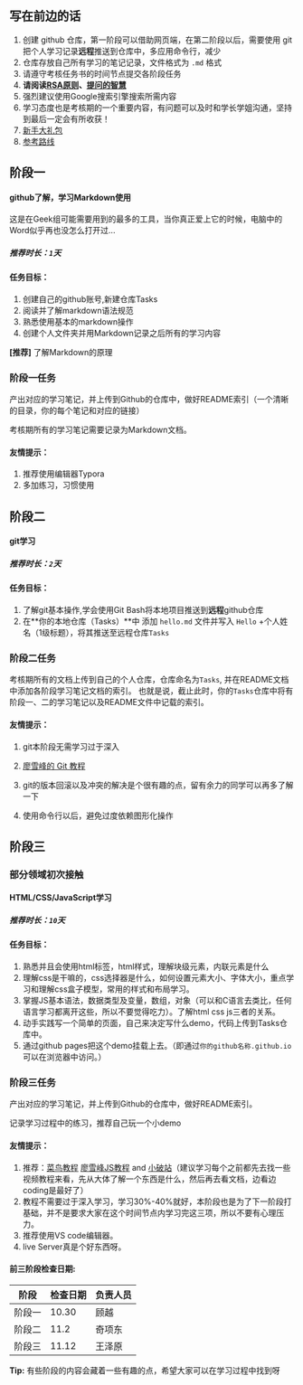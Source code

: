 ## 写在前边的话

1. 创建 github 仓库，第一阶段可以借助网页端，在第二阶段以后，需要使用 git 把个人学习记录**远程**推送到仓库中，多应用命令行，减少
2. 仓库存放自己所有学习的笔记记录，文件格式为 `.md` 格式
3. 请遵守考核任务书的时间节点提交各阶段任务
4. **请阅读[RSA原则](https://tower.im/teams/88948/documents/10766/?fullscreen=false)、[提问的智慧](https://github.com/ryanhanwu/How-To-Ask-Questions-The-Smart-Way/blob/master/README-zh_CN.md)**
5. 强烈建议使用Google搜索引擎搜索所需内容
6. 学习态度也是考核期的一个重要内容，有问题可以及时和学长学姐沟通，坚持到最后一定会有所收获！
7. [新手大礼包](https://github.com/ivmm/Student-resources)
8. [参考路线](https://github.com/BingyanStudioFE/summer-camp-2018)

## 阶段一

#### github了解，**学习Markdown**使用

这是在Geek组可能需要用到的最多的工具，当你真正爱上它的时候，电脑中的Word似乎再也没怎么打开过...

##### 推荐时长：`1`天

#### 任务目标：

1. 创建自己的github账号,新建仓库Tasks
2. 阅读并了解markdown语法规范
3. 熟悉使用基本的markdown操作
4. 创建个人文件夹并用Markdown记录之后所有的学习内容

**[推荐]** 了解Markdown的原理

### 阶段一任务

产出对应的学习笔记，并上传到Github的仓库中，做好README索引（一个清晰的目录，你的每个笔记和对应的链接）

考核期所有的学习笔记需要记录为Markdown文档。

#### 友情提示：

1. 推荐使用编辑器Typora
2. 多加练习，习惯使用



## 阶段二

#### **git学习**

##### **推荐时长：`2`天**

#### 任务目标：

1. 了解git基本操作,学会使用Git Bash将本地项目推送到**远程**github仓库
2. 在**你的本地仓库（Tasks）**中 添加 `hello.md` 文件并写入 `Hello` +个人姓名（1级标题），将其推送至远程仓库`Tasks`

### 阶段二任务

考核期所有的文档上传到自己的个人仓库，仓库命名为`Tasks`, 并在README文档中添加各阶段学习笔记文档的索引。
也就是说，截止此时，你的`Tasks`仓库中将有阶段一、二的学习笔记以及README文件中记载的索引。

#### 友情提示：

1. git本阶段无需学习过于深入

2. [廖雪峰的 Git 教程](https://www.liaoxuefeng.com/wiki/896043488029600)

3. git的版本回滚以及冲突的解决是个很有趣的点，留有余力的同学可以再多了解一下
4. 使用命令行以后，避免过度依赖图形化操作




## 阶段三 

### 部分领域初次接触

#### HTML/CSS/JavaScript学习

##### 推荐时长：`10`天

#### 任务目标：

1. 熟悉并且会使用html标签，html样式，理解块级元素，内联元素是什么
2. 理解css是干嘛的，css选择器是什么，如何设置元素大小、字体大小，重点学习和理解css盒子模型，常用的样式和布局学习。
3. 掌握JS基本语法，数据类型及变量，数组，对象（可以和C语言去类比，任何语言学习都离开这些，所以不要觉得吃力）。了解html css js三者的关系。
4. 动手实践写一个简单的页面，自己来决定写什么demo，代码上传到Tasks仓库中。
5. 通过github pages把这个demo挂载上去。（即通过`你的github名称.github.io`可以在浏览器中访问。）

### 阶段三任务

产出对应的学习笔记，并上传到Github的仓库中，做好README索引。

记录学习过程中的练习，推荐自己玩一个小demo

#### 友情提示：

1. 推荐：[菜鸟教程](https://www.runoob.com/)  [廖雪峰JS教程](https://www.liaoxuefeng.com/wiki/1022910821149312/1023442583285984) and [小破站](bilibili.com)（建议学习每个之前都先去找一些视频教程来看，先从大体了解一个东西是什么，然后再去看文档，边看边coding是最好了）
2. 教程不需要过于深入学习，学习30%-40%就好，本阶段也是为了下一阶段打基础，并不是要求大家在这个时间节点内学习完这三项，所以不要有心理压力。
3. 推荐使用VS code编辑器。
4. live Server真是个好东西呀。

#### 前三阶段检查日期:

| 阶段   | 检查日期 | 负责人员 |
| ------ | -------- | -------- |
| 阶段一 | 10.30    | 顾越     |
| 阶段二 | 11.2     | 奇项东   |
| 阶段三 | 11.12    | 王泽原   |

**Tip:**  有些阶段的内容会藏着一些有趣的点，希望大家可以在学习过程中找到呀